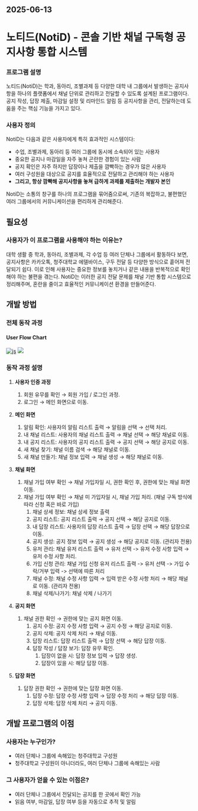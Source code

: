 ## 2025-06-13
# 노티드(NotiD) - 콘솔 기반 채널 구독형 공지사항 통합 시스템

### 프로그램 설명

노티드(NotiD)는 학과, 동아리, 조별과제 등 다양한 대학 내 그룹에서 발생하는 공지사항을 하나의 플랫폼에서 채널 단위로 관리하고 전달할 수 있도록 설계된 프로그램이다.
공지 작성, 답장 제출, 마감일 설정 및 리마인드 알림 등 공지사항을 관리, 전달하는데 도움을 주는 핵심 기능을 가지고 있다.

### 사용자 정의

NotiD는 다음과 같은 사용자에게 특히 효과적인 시스템이다:

- 수업, 조별과제, 동아리 등 여러 그룹에 동시에 소속되어 있는 사용자
- 중요한 공지나 마감일을 자주 놓쳐 곤란한 경험이 있는 사람
- 공지 확인은 자주 하지만 답장이나 제출을 깜빡하는 경우가 많은 사용자
- 여러 구성원을 대상으로 공지를 효율적으로 전달하고 관리해야 하는 사용자
- **그리고, 항상 깜빡해 공지사항을 놓쳐 급하게 과제를 제출하는 개발자 본인**

NotiD는 소통의 창구를 하나의 프로그램을 묶어줌으로써, 기존의 복잡하고, 불편했던 여러 그룹에서의 커뮤니케이션을 편리하게 관리해준다.

## 필요성

### 사용자가 이 프로그램을 사용해야 하는 이유는?

대학 생활 중 학과, 동아리, 조별과제, 각 수업 등 여러 단체나 그룹에서 활동하다 보면,
공지사항은 카카오톡, 청주대학교 에델바이스, 구두 전달 등 다양한 방식으로 흩어져 전달되기 쉽다.
이로 인해 사용자는 중요한 정보를 놓치거나 같은 내용을 반복적으로 확인해야 하는 불편을 겪는다.
NotiD는 이러한 공지 전달 문제를 채널 기반 통합 시스템으로 정리해주며, 혼란을 줄이고 효율적인 커뮤니케이션 환경을 만들어준다.

## 개발 방법

### 전체 동작 과정

#### User Flow Chart
[![js](https://img.shields.io/badge/Figma-F24E1E?style=for-the-badge&logo=figma&logoColor=white)](https://www.figma.com/board/HNC8X32xepwT4RJmPVn19B/NotiD?t=o8CPHNd0Z5IdXhTW-1)
![](attachments/NotiD_User_Flow_Chart.png)

### 동작 과정 설명

1. **사용자 인증 과정**
    1. 회원 유무를 확인 → 회원 가입 / 로그인 과정.
    2. 로그인 → 메인 화면으로 이동.
2. **메인 화면**
    1. 알림 확인: 사용자의 알림 리스트 출력 → 알림을 선택 → 선택 처리.
    2. 내 채널 리스트: 사용자의 채널 리스트 출력 → 채널 선택 → 해당 채널로 이동.
    3. 내 공지 리스트: 사용자의 공지 리스트 출력 → 공지 선택 → 해당 공지로 이동.
    4. 새 채널 찾기: 채널 이름 검색 → 해당 채널로 이동.
    5. 새 채널 만들기: 채널 정보 입력 → 채널 생성 → 해당 채널로 이동.
3. **채널 화면**
    1. 채널 가입 여부 확인 → 채널 가입자일 시, 권한 확인 후, 권한에 맞는 채널 화면 이동.
    2. 채널 가입 여부 확인 → 채널 미 가입자일 시, 채널 가입 처리. (채널 구독 방식에 따라 신청 혹은 바로 가입)
        1. 채널 상세 정보: 채널 상세 정보 출력
        2. 공지 리스트: 공지 리스트 출력 → 공지 선택 → 해당 공지로 이동.
        3. 내 답장 리스트: 사용자의 답장 리스트 출력 → 답장 선택 → 해당 답장으로 이동.
        4. 공지 생성: 공지 정보 입력 → 공지 생성 → 해당 공지로 이동. (관리자 전용)
        5. 유저 관리: 채널 유저 리스트 출력 → 유저 선택 -> 유저 수정 사항 입력 → 유저 수정 사항 처리.
        6. 가입 신청 관리: 채널 가입 신청 유저 리스트 출력 -> 유저 선택 -> 가입 수락/거부 입력 -> 선택에 따른 처리
        7. 채널 수정: 채널 수정 사항 입력 → 입력 받은 수정 사항 처리 → 해당 채널로 이동. (관리자 전용)
        8. 채널 삭제/나가기: 채널 삭제 / 나가기
        
4. **공지 화면**
    1. 채널 권한 확인 → 권한에 맞는 공지 화면 이동.
        1. 공지 수정: 공지 수정 사항 입력 → 공지 수정 → 해당 공지로 이동.
        2. 공지 삭제: 공지 삭제 처리 → 채널 이동.
        3. 답장 리스트: 답장 리스트 출력 → 답장 선택 → 해당 답장 이동.
        4.  답장 작성 / 답장 보기: 답장 유무 확인.
            1. 답장이 없을 시: 답장 정보 입력 → 답장 생성.
            2. 답장이 있을 시: 해당 답장 이동.
5. **답장 화면**
    1. 답장 권한 확인 → 권한에 맞는 답장 화면 이동.
        1. 답장 수정: 답장 수정 사항 입력 → 답장 수정 처리 → 해당 답장 이동.
        2. 답장 삭제: 답장 삭제 처리 → 공지 이동.

## 개발 프로그램의 이점

### 사용자는 누구인가?

- 여러 단체나 그룹에 속해있는 청주대학교 구성원
- 청주대학교 구성원이 아니더라도, 여러 단체나 그룹에 속해있는 사람

### 그 사용자가 얻을 수 있는 이점은?

- 여러 단체나 그룹에서 전달되는 공지를 한 곳에서 확인 가능
- 읽음 여부, 마감일, 답장 여부 등을 자동으로 추적 및 알림
